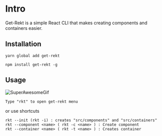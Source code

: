 # Intro

Get-Rekt is a simple React CLI that makes creating components and containers easier.

## Installation

```
yarn global add get-rekt
```
```
npm install get-rekt -g
```

## Usage

![SuperAwesomeGif](https://imgur.com/a/xxioB2k.gif)


```
Type "rkt" to open get-rekt menu
```
or use shortcuts
```
rkt --init (rkt -i) : creates "src/components" and "src/containers"
rkt --component <name> ( rkt -c <name> ) : Create component
rkt --container <name> ( rkt -t <name> ) : Creates container
```

